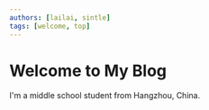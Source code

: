 ```yaml
---
authors: [lailai, sintle]
tags: [welcome, top]
---
```


# Welcome to My Blog

I'm a middle school student from Hangzhou, China.

<!-- truncate -->
